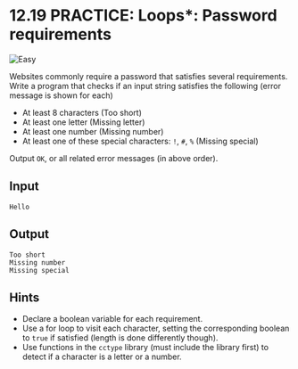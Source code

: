 # 12.19 PRACTICE: Loops*: Password requirements
![Easy]

Websites commonly require a password that satisfies several requirements.
Write a program that checks if an input string satisfies the following
(error message is shown for each)

* At least 8 characters (Too short)
* At least one letter (Missing letter)
* At least one number (Missing number)
* At least one of these special characters: `!`, `#`, `%` (Missing special)

Output `OK`, or all related error messages (in above order).

## Input
```
Hello
```

## Output
```
Too short
Missing number
Missing special
```

## Hints
* Declare a boolean variable for each requirement.
* Use a for loop to visit each character,
setting the corresponding boolean to `true` if satisfied
(length is done differently though).
* Use functions in the `cctype` library
(must include the library first) to detect if a character is a letter or a number.

[Easy]: https://flat.badgen.net/badge/Easy/★☆☆☆/green